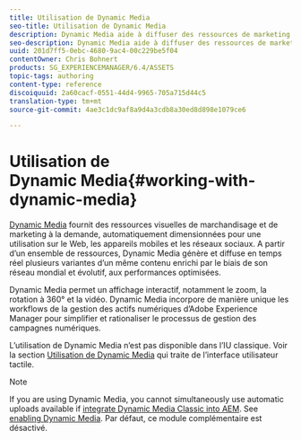 ```yaml
---
title: Utilisation de Dynamic Media
seo-title: Utilisation de Dynamic Media
description: Dynamic Media aide à diffuser des ressources de marketing et de merchandising à la demande, mises automatiquement à l’échelle pour une consommation sur le web, le mobile et les sites de réseaux sociaux. À l’aide d’un ensemble de ressources originales, Dynamic Media génère et diffuse plusieurs variantes de contenu riche en temps réel à travers son réseau mondial évolutif et performant.
seo-description: Dynamic Media aide à diffuser des ressources de marketing et de merchandising à la demande, mises automatiquement à l’échelle pour une consommation sur le web, le mobile et les sites de réseaux sociaux. À l’aide d’un ensemble de ressources originales, Dynamic Media génère et diffuse plusieurs variantes de contenu riche en temps réel à travers son réseau mondial évolutif et performant.
uuid: 201d7ff5-0ebc-4680-9ac4-00c229be5f04
contentOwner: Chris Bohnert
products: SG_EXPERIENCEMANAGER/6.4/ASSETS
topic-tags: authoring
content-type: reference
discoiquuid: 2a60cacf-0551-44d4-9965-705a715d44c5
translation-type: tm+mt
source-git-commit: 4ae3c1dc9af8a9d4a3cdb8a30ed8d898e1079ce6

---
```



# Utilisation de Dynamic Media{#working-with-dynamic-media}

[Dynamic Media](https://www.adobe.com/solutions/web-experience-management/dynamic-media.html) fournit des ressources visuelles de marchandisage et de marketing à la demande, automatiquement dimensionnées pour une utilisation sur le Web, les appareils mobiles et les réseaux sociaux. A partir d’un ensemble de ressources, Dynamic Media génère et diffuse en temps réel plusieurs variantes d’un même contenu enrichi par le biais de son réseau mondial et évolutif, aux performances optimisées.

Dynamic Media permet un affichage interactif, notamment le zoom, la rotation à 360° et la vidéo. Dynamic Media incorpore de manière unique les workflows de la gestion des actifs numériques d’Adobe Experience Manager pour simplifier et rationaliser le processus de gestion des campagnes numériques.

L’utilisation de Dynamic Media n’est pas disponible dans l’IU classique. Voir la section [Utilisation de Dynamic Media](/help/assets/dynamic-media.md) qui traite de l’interface utilisateur tactile.

>[!NOTE]
>
>If you are using Dynamic Media, you cannot simultaneously use automatic uploads available if [integrate Dynamic Media Classic into AEM](/help/sites-administering/scene7.md). See [enabling Dynamic Media](/help/assets/config-dynamic.md#enabling-dynamic-media). Par défaut, ce module complémentaire est désactivé.

